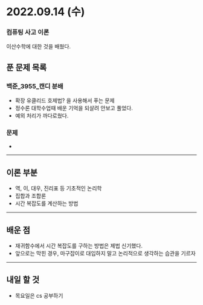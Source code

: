 # 2022.09.14 (수)

### 컴퓨팅 사고 이론

이산수학에 대한 것을 배웠다.

## 푼 문제 목록

### 백준\_3955_캔디 분배

- 확장 유클리드 호제법? 을 사용해서 푸는 문제
- 정수론 대학수업때 배운 기억을 되살려 안보고 풀었다.
- 예외 처리가 까다로웠다.

###  문제

- 


---

## 이론 부분

- 역, 이, 대우, 진리표 등 기초적인 논리학
- 집합과 조합론
- 시간 복잡도를 계산하는 방법

---

## 배운 점

- 재귀함수에서 시간 복잡도를 구하는 방법은 제법 신기했다.
- 앞으로는 막힌 경우, 마구잡이로 대입하지 말고 논리적으로 생각하는 습관을 기르자


---

## 내일 할 것

- 목요일은 cs 공부하기

